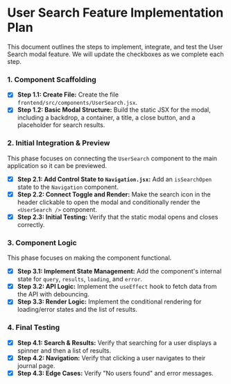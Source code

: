 # User Search Feature Implementation Plan

This document outlines the steps to implement, integrate, and test the User Search modal feature. We will update the checkboxes as we complete each step.

### 1. Component Scaffolding

-   [x] **Step 1.1: Create File:** Create the file `frontend/src/components/UserSearch.jsx`.
-   [x] **Step 1.2: Basic Modal Structure:** Build the static JSX for the modal, including a backdrop, a container, a title, a close button, and a placeholder for search results.

### 2. Initial Integration & Preview

This phase focuses on connecting the `UserSearch` component to the main application so it can be previewed.

-   [x] **Step 2.1: Add Control State to `Navigation.jsx`:** Add an `isSearchOpen` state to the `Navigation` component.
-   [x] **Step 2.2: Connect Toggle and Render:** Make the search icon in the header clickable to open the modal and conditionally render the `<UserSearch />` component.
-   [x] **Step 2.3: Initial Testing:** Verify that the static modal opens and closes correctly.

### 3. Component Logic

This phase focuses on making the component functional.

-   [x] **Step 3.1: Implement State Management:** Add the component's internal state for `query`, `results`, `loading`, and `error`.
-   [x] **Step 3.2: API Logic:** Implement the `useEffect` hook to fetch data from the API with debouncing.
-   [x] **Step 3.3: Render Logic:** Implement the conditional rendering for loading/error states and the list of results.

### 4. Final Testing

-   [x] **Step 4.1: Search & Results:** Verify that searching for a user displays a spinner and then a list of results.
-   [x] **Step 4.2: Navigation:** Verify that clicking a user navigates to their journal page.
-   [x] **Step 4.3: Edge Cases:** Verify "No users found" and error messages.